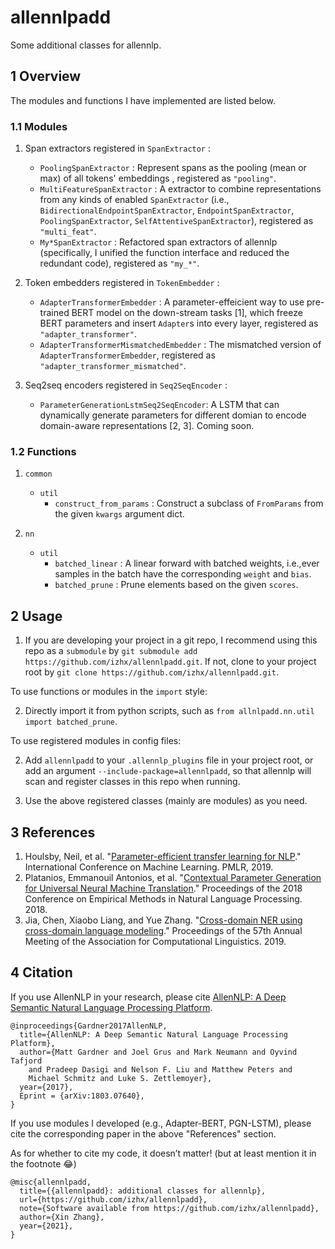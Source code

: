 # allennlpadd
Some additional classes for allennlp.

## 1 Overview
The modules and functions I have implemented are listed below.

### 1.1 Modules
1. Span extractors registered in `SpanExtractor` :
   - `PoolingSpanExtractor` : Represent spans as the pooling (mean or max) of all tokens' embeddings , registered as `"pooling"`.
   - `MultiFeatureSpanExtractor` : A extractor to combine representations from any kinds of enabled `SpanExtractor` (i.e., `BidirectionalEndpointSpanExtractor`, `EndpointSpanExtractor`, `PoolingSpanExtractor`, `SelfAttentiveSpanExtractor`), registered as `"multi_feat"`.
   - `My*SpanExtractor` : Refactored span extractors of allennlp (specifically, I unified the function interface and reduced the redundant code), registered as `"my_*"`.


2. Token embedders registered in `TokenEmbedder` : 
   - `AdapterTransformerEmbedder` : A parameter-effeicient way to use pre-trained BERT model on the down-stream tasks [1], which freeze BERT parameters and insert `Adapter`s into every layer, registered as `"adapter_transformer"`.
   - `AdapterTransformerMismatchedEmbedder` : The mismatched version of `AdapterTransformerEmbedder`, registered as `"adapter_transformer_mismatched"`.

3. Seq2seq encoders registered in `Seq2SeqEncoder` : 
   - `ParameterGenerationLstmSeq2SeqEncoder`: A LSTM that can dynamically generate  parameters for different domian to encode domain-aware representations [2, 3]. Coming soon.

### 1.2 Functions
1. `common`
   - `util`
      - `construct_from_params` : Construct a subclass of `FromParams` from the given `kwargs` argument dict.

2. `nn`
   - `util`
      - `batched_linear` : A linear forward with batched weights, i.e.,ever samples in the batch have the corresponding `weight` and `bias`.
      - `batched_prune` : Prune elements based on the given `scores`.


## 2 Usage

1. If you are developing your project in a git repo, I recommend using this repo as a `submodule` by `git submodule add https://github.com/izhx/allennlpadd.git`.
If not, clone to your project root by `git clone https://github.com/izhx/allennlpadd.git`.

To use functions or modules in the `import` style:

2. Directly import it from python scripts, such as `from allnlpadd.nn.util import batched_prune`.

To use registered modules in config files:

2. Add `allennlpadd` to your `.allennlp_plugins` file in your project root, or add an argument `--include-package=allennlpadd`, so that allennlp will scan and register classes in this repo when running.

3. Use the above registered classes (mainly are modules) as you need.


## 3 References
1. Houlsby, Neil, et al. "[Parameter-efficient transfer learning for NLP](http://proceedings.mlr.press/v97/houlsby19a.html)." International Conference on Machine Learning. PMLR, 2019.
2. Platanios, Emmanouil Antonios, et al. "[Contextual Parameter Generation for Universal Neural Machine Translation](https://www.aclweb.org/anthology/D18-1039)." Proceedings of the 2018 Conference on Empirical Methods in Natural Language Processing. 2018.
3. Jia, Chen, Xiaobo Liang, and Yue Zhang. "[Cross-domain NER using cross-domain language modeling](https://www.aclweb.org/anthology/P19-1236)." Proceedings of the 57th Annual Meeting of the Association for Computational Linguistics. 2019.

## 4 Citation
If you use AllenNLP in your research, please cite [AllenNLP: A Deep Semantic Natural Language Processing Platform](https://www.semanticscholar.org/paper/AllenNLP%3A-A-Deep-Semantic-Natural-Language-Platform-Gardner-Grus/a5502187140cdd98d76ae711973dbcdaf1fef46d).
```
@inproceedings{Gardner2017AllenNLP,
  title={AllenNLP: A Deep Semantic Natural Language Processing Platform},
  author={Matt Gardner and Joel Grus and Mark Neumann and Oyvind Tafjord
    and Pradeep Dasigi and Nelson F. Liu and Matthew Peters and
    Michael Schmitz and Luke S. Zettlemoyer},
  year={2017},
  Eprint = {arXiv:1803.07640},
}
```

If you use modules I developed (e.g., Adapter-BERT, PGN-LSTM), please cite the corresponding paper in the above "References" section.

As for whether to cite my code, it doesn’t matter! (but at least mention it in the footnote 😂)
```
@misc{allennlpadd,
  title={{allennlpadd}: additional classes for allennlp},
  url={https://github.com/izhx/allennlpadd},
  note={Software available from https://github.com/izhx/allennlpadd},
  author={Xin Zhang},
  year={2021},
}
```